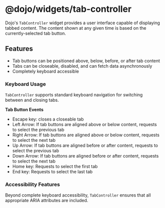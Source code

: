# @dojo/widgets/tab-controller

Dojo's `TabController` widget provides a user interface capable of displaying tabbed content. The content shown at any given time is based on the currently-selected tab button.

## Features

- Tab buttons can be positioned above, below, before, or after tab content
- Tabs can be closeable, disabled, and can fetch data asynchronously
- Completely keyboard accessible

### Keyboard Usage

`TabController` supports standard keyboard navigation for switching between and closing tabs.

**Tab Button Events**

- Escape key: closes a closeable tab
- Left Arrow: If tab buttons are aligned above or below content, requests to select the previous tab
- Right Arrow: If tab buttons are aligned above or below content, requests to select the next tab
- Up Arrow: If tab buttons are aligned before or after content, requests to select the previous tab
- Down Arrow: If tab buttons are aligned before or after content, requests to select the next tab
- Home key: Requests to select the first tab
- End key: Requests to select the last tab

### Accessibility Features

Beyond complete keyboard accessibility, `TabController` ensures that all appropriate ARIA attributes are included.
